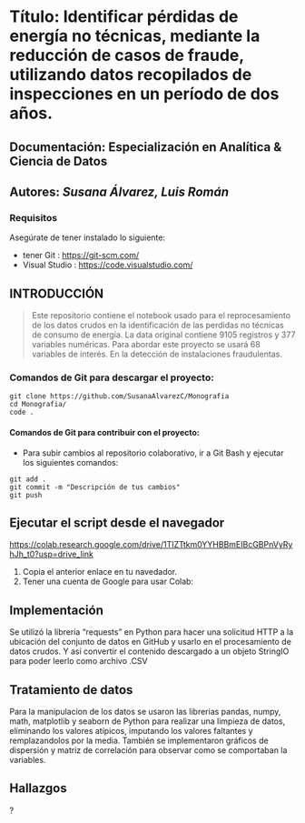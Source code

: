 # Título: Identificar pérdidas de energía no técnicas, mediante la reducción de casos de fraude, utilizando datos recopilados de inspecciones en un período de dos años.
## Documentación: Especialización en Analítica & Ciencia de Datos
## Autores: _Susana Álvarez, Luis Román_ 

### Requisitos

Asegúrate de tener instalado lo siguiente:

- tener Git : https://git-scm.com/
- Visual Studio : https://code.visualstudio.com/


## INTRODUCCIÓN

> Este repositorio contiene el notebook usado para el reprocesamiento de los datos crudos en la identificación de las perdidas no  técnicas de consumo de energía. La data original contiene 9105 registros y 377 variables numéricas. Para abordar este proyecto se usará 68 variables de interés. En la detección de instalaciones fraudulentas.

### Comandos de Git para descargar el proyecto:

```
git clone https://github.com/SusanaAlvarezC/Monografia
cd Monografia/
code .
```

#### Comandos de Git para contribuir con el proyecto:

* Para subir cambios al repositorio colaborativo, ir a Git Bash y ejecutar los siguientes comandos:
```
git add .
git commit -m "Descripción de tus cambios"
git push
```

## Ejecutar el script desde el navegador

https://colab.research.google.com/drive/1TIZTtkm0YYHBBmEIBcGBPnVyRyhJh_t0?usp=drive_link

1. Copia el anterior enlace en tu navedador.
2. Tener una cuenta de Google para usar Colab:


## Implementación

Se utilizó la librería “requests” en Python para hacer una solicitud HTTP a la ubicación del conjunto de datos en GitHub y usarlo en el procesamiento de datos crudos. Y así convertir el contenido descargado a un objeto StringIO para poder leerlo como archivo .CSV


## Tratamiento de datos

Para la manipulacion de los datos se usaron las librerias pandas, numpy, math, matplotlib y seaborn de Python para realizar una limpieza de datos, eliminando los valores atípicos, imputando los valores faltantes y remplazandolos por la media. También se implementaron gráficos de dispersión y matriz de correlación para observar como se comportaban la variables.   


## Hallazgos

?
